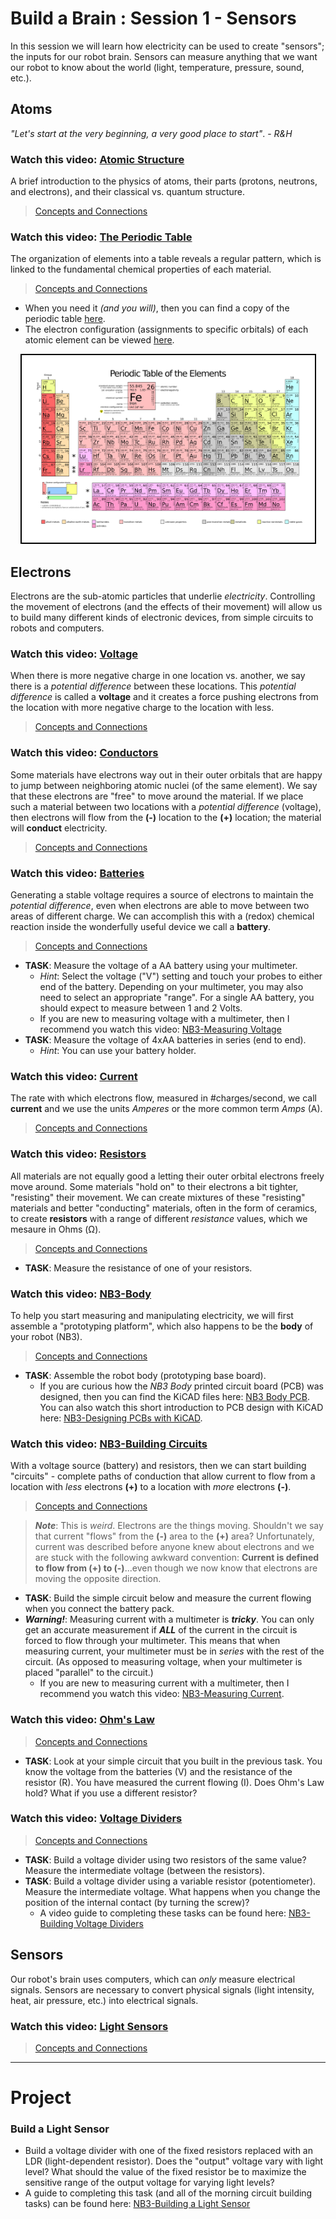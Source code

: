 # Build a Brain : Session 1 - Sensors
In this session we will learn how electricity can be used to create "sensors"; the inputs for our robot brain. Sensors can measure anything that we want our robot to know about the world (light, temperature, pressure, sound, etc.).

## Atoms
*"Let's start at the very beginning, a very good place to start"*. - *R&H*

### Watch this video: [Atomic Structure](https://vimeo.com/??????)
A brief introduction to the physics of atoms, their parts (protons, neutrons, and electrons), and their classical vs. quantum structure.
> [Concepts and Connections](../../_videos/boxes/atoms/Atomic-Structure.md)

### Watch this video: [The Periodic Table](https://vimeo.com/??????)
The organization of elements into a table reveals a regular pattern, which is linked to the fundamental chemical properties of each material.
> [Concepts and Connections](../../_videos/boxes/atoms/The-Periodic-Table.md)

- When you need it *(and you will)*, then you can find a copy of the periodic table [here](../../../boxes/atoms/_data/images/periodic_table.png).
- The electron configuration (assignments to specific orbitals) of each atomic element can be viewed [here](https://en.wikipedia.org/wiki/Electron_configurations_of_the_elements_(data_page)). 

<p align="center">
<img src="../../../boxes/atoms/_data/images/periodic_table.png" alt="the periodic table" height="300" style="border: 2px solid #000000;"/>
</p>

## Electrons
Electrons are the sub-atomic particles that underlie *electricity*. Controlling the movement of electrons (and the effects of their movement) will allow us to build many different kinds of electronic devices, from simple circuits to robots and computers.

### Watch this video: [Voltage](https://vimeo.com/1000730032)
When there is more negative charge in one location vs. another, we say there is a *potential difference* between these locations. This *potential difference* is called a **voltage** and it creates a force pushing electrons from the location with more negative charge to the location with less.
> [Concepts and Connections]()

### Watch this video: [Conductors](https://vimeo.com/1000740989)
Some materials have electrons way out in their outer orbitals that are happy to jump between neighboring atomic nuclei (of the same element). We say that these electrons are "free" to move around the material. If we place such a material between two locations with a *potential difference* (voltage), then electrons will flow from the **(-)** location to the **(+)** location; the material will **conduct** electricity. 
> [Concepts and Connections]()

### Watch this video: [Batteries](https://vimeo.com/??????)
Generating a stable voltage requires a source of electrons to maintain the *potential difference*, even when electrons are able to move between two areas of different charge. We can accomplish this with a (redox) chemical reaction inside the wonderfully useful device we call a **battery**.

> [Concepts and Connections]()
- **TASK**: Measure the voltage of a AA battery using your multimeter.
  - *Hint*: Select the voltage ("V") setting and touch your probes to either end of the battery. Depending on your multimeter, you may also need to select an appropriate "range". For a single AA battery, you should expect to measure between 1 and 2 Volts.
  - If you are new to measuring voltage with a multimeter, then I recommend you watch this video: [NB3-Measuring Voltage](https://vimeo.com/??????)
- **TASK**: Measure the voltage of 4xAA batteries in series (end to end).
  - *Hint*: You can use your battery holder.

### Watch this video: [Current](https://vimeo.com/1000743561)
The rate with which electrons flow, measured in #charges/second, we call **current** and we use the units *Amperes* or the more common term *Amps* (A).
> [Concepts and Connections]()

### Watch this video: [Resistors](https://vimeo.com/1000755493)
All materials are not equally good a letting their outer orbital electrons freely move around. Some materials "hold on" to their electrons a bit tighter, "resisting" their movement. We can create mixtures of these "resisting" materials and better "conducting" materials, often in the form of ceramics, to create **resistors** with a range of different *resistance* values, which we mesaure in Ohms (&#937;).
> [Concepts and Connections]()
- **TASK**: Measure the resistance of one of your resistors.

### Watch this video: [NB3-Body](https://vimeo.com/1005036900)
To help you start measuring and manipulating electricity, we will first assemble a "prototyping platform", which also happens to be the **body** of your robot (NB3).
> [Concepts and Connections]()
- **TASK**: Assemble the robot body (prototyping base board).
  - If you are curious how the *NB3 Body* printed circuit board (PCB) was designed, then you can find the KiCAD files here: [NB3 Body PCB](../../../boxes/electrons/NB3_body). You can also watch this short introduction to PCB design with KiCAD here: [NB3-Designing PCBs with KiCAD](https://vimeo.com/??????).

### Watch this video: [NB3-Building Circuits](https://vimeo.com/??????)
With a voltage source (battery) and resistors, then we can start building "circuits" - complete paths of conduction that allow current to flow from a location with *less* electrons **(+)** to a location with *more* electrons **(-)**.
> [Concepts and Connections]()

> ***Note***: This is *weird*. Electrons are the things moving. Shouldn't we say that current "flows" from the **(-)** area to the **(+)** area? Unfortunately, current was described before anyone knew about electrons and we are stuck with the following awkward convention: **Current is defined to flow from (+) to (-)**...even though we now know that electrons are moving the opposite direction.
- **TASK**: Build the simple circuit below and measure the current flowing when you connect the battery pack.
- ***Warning!***: Measuring current with a multimeter is ***tricky***. You can only get an accurate measurement if ***ALL*** of the current in the circuit is forced to flow through your multimeter. This means that when measuring current, your multimeter must be in *series* with the rest of the circuit. (As opposed to measuring voltage, when your multimeter is placed "parallel" to the circuit.)
  - If you are new to measuring current with a multimeter, then I recommend you watch this video: [NB3-Measuring Current](https://vimeo.com/??????).

### Watch this video: [Ohm's Law](https://vimeo.com/1000768334)
> [Concepts and Connections]()
- **TASK**: Look at your simple circuit that you built in the previous task. You know the voltage from the batteries (V) and the resistance of the resistor (R). You have measured the current flowing (I). Does Ohm's Law hold? What if you use a different resistor?

### Watch this video: [Voltage Dividers](https://vimeo.com/1000782478)
> [Concepts and Connections]()
- **TASK**: Build a voltage divider using two resistors of the same value? Measure the intermediate voltage (between the resistors).
- **TASK**: Build a voltage divider using a variable resistor (potentiometer). Measure the intermediate voltage. What happens when you change the position of the internal contact (by turning the screw)?
  - A video guide to completing these tasks can be found here: [NB3-Building Voltage Dividers](https://vimeo.com/1000789632)

## Sensors
 Our robot's brain uses computers, which can *only* measure electrical signals. Sensors are necessary to convert physical signals (light intensity, heat, air pressure, etc.) into electrical signals.

### Watch this video: [Light Sensors](https://vimeo.com/1000794164)
> [Concepts and Connections]()

---

# Project
### Build a Light Sensor
- Build a voltage divider with one of the fixed resistors replaced with an LDR (light-dependent resistor). Does the "output" voltage vary with light level? What should the value of the fixed resistor be to maximize the sensitive range of the output voltage for varying light levels?
- A guide to completing this task (and all of the morning circuit building tasks) can be found here: [NB3-Building a Light Sensor](https://vimeo.com/??????)
